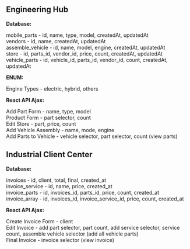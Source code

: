 ## Engineering Hub

__Database:__  

mobile_parts - id, name, type, model, createdAt, updatedAt  
vendors - id, name, createdAt, updatedAt  
assemble_vehicle - id, name, model, engine, createdAt, updatedAt  
store - id, parts_id, vendor_id, price, count, createdAt, updatedAt  
vehicle_parts - id, vehicle_id, parts_id, vendor_id, count, createdAt, updatedAt  

__ENUM:__  

Engine Types - electric, hybrid, others  

__React API Ajax:__  

Add Part Form - name, type, model  
Product Form - part selector, count  
Edit Store - part, price, count  
Add Vehicle Assembly - name, mode, engine  
Add Parts to Vehicle - vehicle selector, part selector, count (view parts)  

## Industrial Client Center

__Database:__  

invoices - id, client, total, final, created_at  
invoice_service - id, name, price, created_at  
invoice_parts - id, invoices_id, parts_id, price, count, created_at  
invoice_array - id, invoices_id, invoice_service_id, price, count, created_at  

__React API Ajax:__  

Create Invoice Form - client  
Edit Invoice - add part selector, part count, add service selector, service count, assemble vehicle selector (add all vehicle parts)  
Final Invoice - invoice selector (view invoice)  
